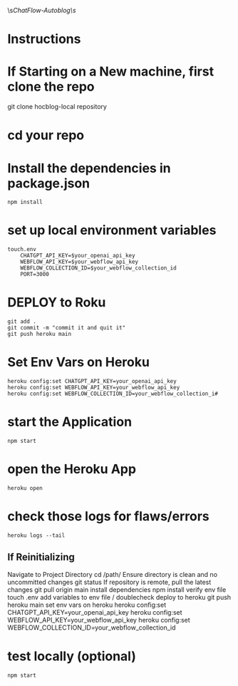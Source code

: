 \s*ChatFlow-Autoblog\s*

# Instructions #

# If Starting on a New machine, first clone the repo #

git clone hocblog-local repository

# cd your repo #

# Install the dependencies in package.json #

    npm install

# set up local environment variables #

    touch.env
        CHATGPT_API_KEY=$your_openai_api_key
        WEBFLOW_API_KEY=$your_webflow_api_key
        WEBFLOW_COLLECTION_ID=$your_webflow_collection_id
        PORT=3000

# DEPLOY to Roku #

    git add .
    git commit -m "commit it and quit it"
    git push heroku main

# Set Env Vars on Heroku #

    heroku config:set CHATGPT_API_KEY=your_openai_api_key
    heroku config:set WEBFLOW_API_KEY=your_webflow_api_key
    heroku config:set WEBFLOW_COLLECTION_ID=your_webflow_collection_i#

# start the Application #

    npm start

# open the Heroku App #

    heroku open

# check those logs for flaws/errors #

    heroku logs --tail

## If Reinitializing ##

Navigate to Project Directory
    cd /path/
Ensure directory is clean and no uncommitted changes
    git status
If repository is remote, pull the latest changes
    git pull origin main
install dependencies
    npm install
verify env file
    touch .env
    add variables to env file / doublecheck
deploy to heroku
    git push heroku main
set env vars on heroku
    heroku config:set CHATGPT_API_KEY=your_openai_api_key
    heroku config:set WEBFLOW_API_KEY=your_webflow_api_key
    heroku config:set WEBFLOW_COLLECTION_ID=your_webflow_collection_id

# test locally (optional) #

    npm start
